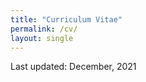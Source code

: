 ```yaml
---
title: "Curriculum Vitae"
permalink: /cv/
layout: single
---
```


Last updated: December, 2021

<!--- [CV_JuyeonCho.pdf](https://github.com/juyeoncho/juyeoncho.github.io/files/7930559/CV_JuyeonCho.pdf) --->
